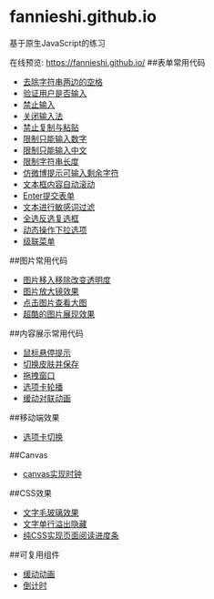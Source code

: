 # fannieshi.github.io
基于原生JavaScript的练习

在线预览: https://fannieshi.github.io/
##表单常用代码
* [去除字符串两边的空格](https://fannieshi.github.io/form/01.html)
* [验证用户是否输入](https://fannieshi.github.io/form/02.html)
* [禁止输入](https://fannieshi.github.io/form/03.html)
* [关闭输入法](https://fannieshi.github.io/form/04.html)
* [禁止复制与粘贴](https://fannieshi.github.io/form/05.html)
* [限制只能输入数字](https://fannieshi.github.io/form/06.html)
* [限制只能输入中文](https://fannieshi.github.io/form/07.html)
* [限制字符串长度](https://fannieshi.github.io/form/08.html)
* [仿微博提示可输入剩余字符](https://fannieshi.github.io/form/09.html)
* [文本框内容自动滚动](https://fannieshi.github.io/form/10.html)
* [Enter提交表单](https://fannieshi.github.io/form/11.html)
* [文本进行敏感词过滤](https://fannieshi.github.io/form/12.html)
* [全选反选复选框](https://fannieshi.github.io/form/13.html)
* [动态操作下拉选项](https://fannieshi.github.io/form/14.html)
* [级联菜单](https://fannieshi.github.io/form/15.html)

##图片常用代码
* [图片移入移除改变透明度](https://fannieshi.github.io/picture/01.html)
* [图片放大镜效果](https://fannieshi.github.io/picture/02.html)
* [点击图片查看大图](https://fannieshi.github.io/picture/03.html)
* [超酷的图片展现效果](https://fannieshi.github.io/picture/04.html)

##内容展示常用代码
* [鼠标悬停提示](https://fannieshi.github.io/content/01.html)
* [切换皮肤并保存](https://fannieshi.github.io/content/02.html)
* [拖拽窗口](https://fannieshi.github.io/content/03.html)
* [选项卡轮播](https://fannieshi.github.io/content/04.html)
* [缓动对联动画](https://fannieshi.github.io/content/05.html)

##移动端效果
* [选项卡切换](https://fannieshi.github.io/mobile/01.html)

##Canvas
* [canvas实现时钟](https://fannieshi.github.io/canvas/01.html)

##CSS效果
* [文字毛玻璃效果](https://fannieshi.github.io/css/01.html)
* [文字单行溢出隐藏](https://fannieshi.github.io/css/02.html)
* [纯CSS实现页面阅读进度条](https://fannieshi.github.io/css/03.html)

##可复用组件
* [缓动动画](https://fannieshi.github.io/components/01.html)
* [倒计时](https://fannieshi.github.io/components/02.html)


